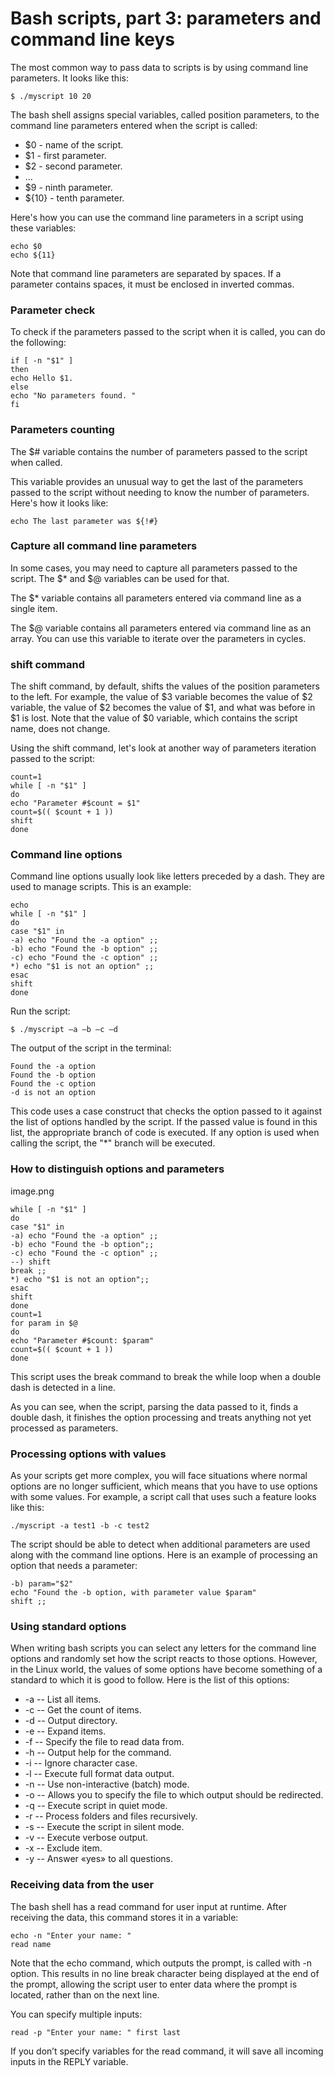 # Bash scripts, part 3: parameters and command line keys

The most common way to pass data to scripts is by using command line parameters. It looks like this:
```shell
$ ./myscript 10 20
```

The bash shell assigns special variables, called position parameters, to the command line parameters entered when the script is called:
- $0 - name of the script.
- $1 - first parameter.
- $2 - second parameter.
- ...
- $9 - ninth parameter.
- ${10} - tenth parameter.

Here's how you can use the command line parameters in a script using these variables:
```shell
echo $0
echo ${11}
```

Note that command line parameters are separated by spaces. If a parameter contains spaces, it must be enclosed in inverted commas.

### Parameter check

To check if the parameters passed to the script when it is called, you can do the following:
```shell
if [ -n "$1" ]
then
echo Hello $1.
else
echo "No parameters found. "
fi
```

### Parameters counting

The $# variable contains the number of parameters passed to the script when called.

This variable provides an unusual way to get the last of the parameters passed to the script without needing to know the number of parameters. Here's how it looks like:
```shell
echo The last parameter was ${!#}
```

### Capture all command line parameters

In some cases, you may need to capture all parameters passed to the script. The $* and $@ variables can be used for that.

The $* variable contains all parameters entered via command line as a single item.

The $@ variable contains all parameters entered via command line as an array. You can use this variable to iterate over the parameters in cycles.

### shift command

The shift command, by default, shifts the values of the position parameters to the left. For example, the value of $3 variable becomes the value of $2 variable, the value of $2 becomes the value of $1, and what was before in $1 is lost. Note that the value of  $0 variable, which contains the script name, does not change.

Using the shift command, let's look at another way of parameters iteration passed to the script:
```shell
count=1
while [ -n "$1" ]
do
echo "Parameter #$count = $1"
count=$(( $count + 1 ))
shift
done
```

### Command line options

Command line options usually look like letters preceded by a dash.
They are used to manage scripts. This is an example:
```shell
echo
while [ -n "$1" ]
do
case "$1" in
-a) echo "Found the -a option" ;;
-b) echo "Found the -b option" ;;
-c) echo "Found the -c option" ;;
*) echo "$1 is not an option" ;;
esac
shift
done
```

Run the script:
```shell
$ ./myscript –a –b –c –d
```

The output of the script in the terminal:
```shell
Found the -a option
Found the -b option
Found the -c option
-d is not an option
```

This code uses a case construct that checks the option passed to it against the list of options handled by the script.
If the passed value is found in this list, the appropriate branch of code is executed. If any option is used when calling the script, the "*" branch will be executed.

### How to distinguish options and parameters

image.png
```shell
while [ -n "$1" ]
do
case "$1" in
-a) echo "Found the -a option" ;;
-b) echo "Found the -b option";;
-c) echo "Found the -c option" ;;
--) shift
break ;;
*) echo "$1 is not an option";;
esac
shift
done
count=1
for param in $@
do
echo "Parameter #$count: $param"
count=$(( $count + 1 ))
done
```

This script uses the break command to break the while loop when a double dash is detected in a line.

As you can see, when the script, parsing the data passed to it, finds a double dash, it finishes the option processing and treats anything not yet processed as parameters.

### Processing options with values

As your scripts get more complex, you will face situations where normal options are no longer sufficient, which means that you have to use options with some values.
For example, a script call that uses such a feature looks like this:
```shell
./myscript -a test1 -b -c test2
```

The script should be able to detect when additional parameters are used along with the command line options.
Here is an example of processing an option that needs a parameter:
```shell
-b) param="$2"
echo "Found the -b option, with parameter value $param"
shift ;;
```

### Using standard options

When writing bash scripts you can select any letters for the command line options and randomly set how the script reacts to those options. However, in the Linux world, the values of some options have become something of a standard to which it is good to follow. Here is the list of this options:
- -a -- List all items.
- -c -- Get the count of items.
- -d -- Output directory.
- -e -- Expand items.
- -f -- Specify the file to read data from.
- -h -- Output help for the command.
- -i -- Ignore character case.
- -l -- Execute full format data output.
- -n -- Use non-interactive  (batch) mode.
- -o -- Allows you to specify the file to which output should be redirected.
- -q -- Execute script in quiet mode.
- -r -- Process folders and files recursively.
- -s -- Execute the script in silent mode.
- -v -- Execute verbose output.
- -x -- Exclude item.
- -y -- Answer «yes» to all questions.

### Receiving data from the user

The bash shell has a read command for user input at runtime. After receiving the data, this command stores it in a variable:
```shell
echo -n "Enter your name: "
read name
```

Note that the echo command, which outputs the prompt, is called with -n option. This results in no line break character being displayed at the end of the prompt, allowing the script user to enter data where the prompt is located, rather than on the next line.

You can specify multiple inputs:
```shell
read -p "Enter your name: " first last
```

If you don’t specify variables for the read command, it will save all incoming inputs in the REPLY variable.
